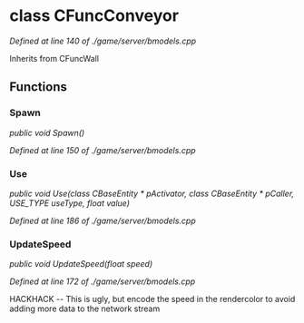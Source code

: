 # class CFuncConveyor

*Defined at line 140 of ./game/server/bmodels.cpp*

Inherits from CFuncWall



## Functions

### Spawn

*public void Spawn()*

*Defined at line 150 of ./game/server/bmodels.cpp*

### Use

*public void Use(class CBaseEntity * pActivator, class CBaseEntity * pCaller, USE_TYPE useType, float value)*

*Defined at line 186 of ./game/server/bmodels.cpp*

### UpdateSpeed

*public void UpdateSpeed(float speed)*

*Defined at line 172 of ./game/server/bmodels.cpp*

 HACKHACK -- This is ugly, but encode the speed in the rendercolor to avoid adding more data to the network stream



